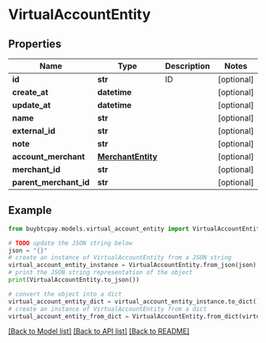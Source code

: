 # VirtualAccountEntity


## Properties

Name | Type | Description | Notes
------------ | ------------- | ------------- | -------------
**id** | **str** | ID | [optional] 
**create_at** | **datetime** |  | [optional] 
**update_at** | **datetime** |  | [optional] 
**name** | **str** |  | [optional] 
**external_id** | **str** |  | [optional] 
**note** | **str** |  | [optional] 
**account_merchant** | [**MerchantEntity**](MerchantEntity.md) |  | [optional] 
**merchant_id** | **str** |  | [optional] 
**parent_merchant_id** | **str** |  | [optional] 

## Example

```python
from buybtcpay.models.virtual_account_entity import VirtualAccountEntity

# TODO update the JSON string below
json = "{}"
# create an instance of VirtualAccountEntity from a JSON string
virtual_account_entity_instance = VirtualAccountEntity.from_json(json)
# print the JSON string representation of the object
print(VirtualAccountEntity.to_json())

# convert the object into a dict
virtual_account_entity_dict = virtual_account_entity_instance.to_dict()
# create an instance of VirtualAccountEntity from a dict
virtual_account_entity_from_dict = VirtualAccountEntity.from_dict(virtual_account_entity_dict)
```
[[Back to Model list]](../README.md#documentation-for-models) [[Back to API list]](../README.md#documentation-for-api-endpoints) [[Back to README]](../README.md)


